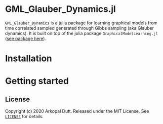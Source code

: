 # GML_Glauber_Dynamics.jl


``GML_Glauber_Dynamics`` is a julia package for learning graphical models from time correlated sampled generated through Gibbs sampling (aka Glauber dynamics). It is built on top of the julia package ``GraphicalModelLearning.jl`` ([see package here](https://github.com/lanl-ansi/GraphicalModelLearning.jl)).

Installation
============


Getting started
===============

License
-------
Copyright (c) 2020 Arkopal Dutt. Released under the MIT License. See [`LICENSE`](https://github.com/arkopaldutt/GML_Glauber_Dynamics.jl/blob/master/LICENSE) for details.
